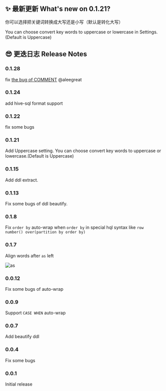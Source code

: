 
## ✨ 最新更新 What's new on 0.1.21?

你可以选择把关键词转换成大写还是小写（默认是转化大写）

You can choose convert key words to uppercase or lowercase in Settings.(Default is Uppercase)

## 😎 更迭日志 Release Notes 

### 0.1.28

fix [the bug of COMMENT](https://github.com/clarkyu2016/sql-beautify/issues/3) @aleegreat 

### 0.1.24

add hive-sql format support

### 0.1.22

fix some bugs

### 0.1.21

Add Uppercase setting. You can choose convert key words to uppercase or lowercase.(Default is Uppercase)

### 0.1.15

Add ddl extract.

### 0.1.13

Fix some bugs of ddl beautify.

### 0.1.8

Fix `order by` auto-wrap when `order by` in special hql syntax like `row number() over(partition by order by)`

### 0.1.7

Align words after `as` left

![as](https://clarkyu1993.coding.net/p/tuku/d/pic/git/raw/master/as.gif?raw=true)

### 0.0.12
Fix some bugs of auto-wrap

### 0.0.9
Support `CASE WHEN` auto-wrap

### 0.0.7
Add beautify ddl

### 0.0.4

Fix some bugs

### 0.0.1

Initial release
















